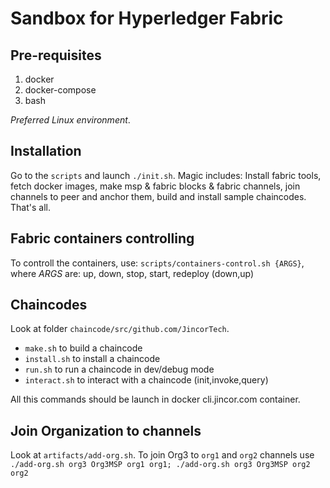 # Sandbox for Hyperledger Fabric


## Pre-requisites

1. docker
1. docker-compose
1. bash

*Preferred Linux environment*.


## Installation

Go to the `scripts` and launch `./init.sh`. Magic includes: Install fabric tools, fetch docker images, make msp & fabric blocks & fabric channels, join channels to peer and anchor them, build and install sample chaincodes. That's all.


## Fabric containers controlling

To controll the containers, use: `scripts/containers-control.sh {ARGS}`, where *ARGS* are: up, down, stop, start, redeploy (down,up)


## Chaincodes

Look at folder `chaincode/src/github.com/JincorTech`.

* `make.sh` to build a chaincode
* `install.sh` to install a chaincode
* `run.sh` to run a chaincode in dev/debug mode
* `interact.sh` to interact with a chaincode (init,invoke,query)

All this commands should be launch in docker cli.jincor.com container.


## Join Organization to channels

Look at `artifacts/add-org.sh`.
To join Org3 to `org1` and `org2` channels use `./add-org.sh org3 Org3MSP org1 org1; ./add-org.sh org3 Org3MSP org2 org2`
